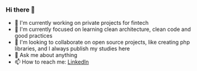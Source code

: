 ### Hi there 👋


- 🔭 I'm currently working on private projects for fintech 
- 🌱 I'm currently focused on learning clean architecture, clean code and good practices
- 👯 I'm looking to collaborate on open source projects, like creating php libraries, and I always publish my studies here
- 💬 Ask me about anything
- 📫 How to reach me: [LinkedIn](https://www.linkedin.com/in/guilhermehrodrigues/)
